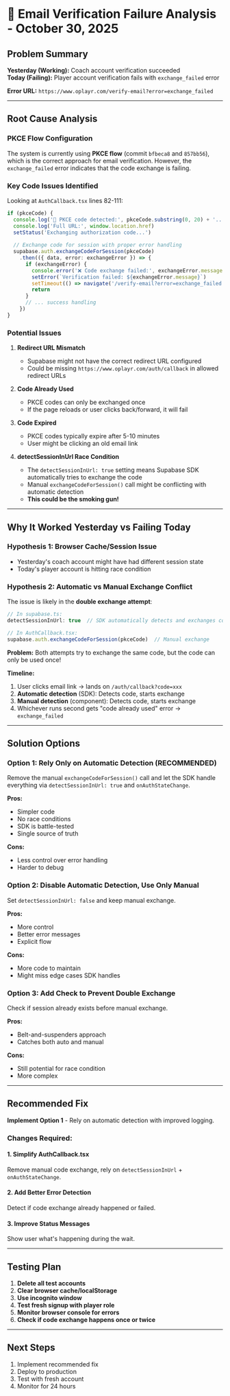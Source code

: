# 🔴 Email Verification Failure Analysis - October 30, 2025

## Problem Summary

**Yesterday (Working):** Coach account verification succeeded  
**Today (Failing):** Player account verification fails with `exchange_failed` error

**Error URL:** `https://www.oplayr.com/verify-email?error=exchange_failed`

---

## Root Cause Analysis

### PKCE Flow Configuration
The system is currently using **PKCE flow** (commit `bfbeca8` and `857bb56`), which is the correct approach for email verification. However, the `exchange_failed` error indicates that the code exchange is failing.

### Key Code Issues Identified

Looking at `AuthCallback.tsx` lines 82-111:

```typescript
if (pkceCode) {
  console.log('🔑 PKCE code detected:', pkceCode.substring(0, 20) + '...')
  console.log('Full URL:', window.location.href)
  setStatus('Exchanging authorization code...')
  
  // Exchange code for session with proper error handling
  supabase.auth.exchangeCodeForSession(pkceCode)
    .then(({ data, error: exchangeError }) => {
      if (exchangeError) {
        console.error('❌ Code exchange failed:', exchangeError.message, exchangeError)
        setError(`Verification failed: ${exchangeError.message}`)
        setTimeout(() => navigate('/verify-email?error=exchange_failed'), 3000)
        return
      }
      // ... success handling
    })
}
```

### Potential Issues

1. **Redirect URL Mismatch**
   - Supabase might not have the correct redirect URL configured
   - Could be missing `https://www.oplayr.com/auth/callback` in allowed redirect URLs

2. **Code Already Used**
   - PKCE codes can only be exchanged once
   - If the page reloads or user clicks back/forward, it will fail

3. **Code Expired**
   - PKCE codes typically expire after 5-10 minutes
   - User might be clicking an old email link

4. **detectSessionInUrl Race Condition**
   - The `detectSessionInUrl: true` setting means Supabase SDK automatically tries to exchange the code
   - Manual `exchangeCodeForSession()` call might be conflicting with automatic detection
   - **This could be the smoking gun!**

---

## Why It Worked Yesterday vs Failing Today

### Hypothesis 1: Browser Cache/Session Issue
- Yesterday's coach account might have had different session state
- Today's player account is hitting race condition

### Hypothesis 2: Automatic vs Manual Exchange Conflict
The issue is likely in the **double exchange attempt**:

```typescript
// In supabase.ts:
detectSessionInUrl: true  // SDK automatically detects and exchanges code

// In AuthCallback.tsx:
supabase.auth.exchangeCodeForSession(pkceCode)  // Manual exchange
```

**Problem:** Both attempts try to exchange the same code, but the code can only be used once!

**Timeline:**
1. User clicks email link → lands on `/auth/callback?code=xxx`
2. **Automatic detection** (SDK): Detects code, starts exchange
3. **Manual detection** (component): Detects code, starts exchange
4. Whichever runs second gets "code already used" error → `exchange_failed`

---

## Solution Options

### Option 1: Rely Only on Automatic Detection (RECOMMENDED)
Remove the manual `exchangeCodeForSession()` call and let the SDK handle everything via `detectSessionInUrl: true` and `onAuthStateChange`.

**Pros:**
- Simpler code
- No race conditions
- SDK is battle-tested
- Single source of truth

**Cons:**
- Less control over error handling
- Harder to debug

### Option 2: Disable Automatic Detection, Use Only Manual
Set `detectSessionInUrl: false` and keep manual exchange.

**Pros:**
- More control
- Better error messages
- Explicit flow

**Cons:**
- More code to maintain
- Might miss edge cases SDK handles

### Option 3: Add Check to Prevent Double Exchange
Check if session already exists before manual exchange.

**Pros:**
- Belt-and-suspenders approach
- Catches both auto and manual

**Cons:**
- Still potential for race condition
- More complex

---

## Recommended Fix

**Implement Option 1** - Rely on automatic detection with improved logging.

### Changes Required:

#### 1. Simplify AuthCallback.tsx
Remove manual code exchange, rely on `detectSessionInUrl` + `onAuthStateChange`.

#### 2. Add Better Error Detection
Detect if code exchange already happened or failed.

#### 3. Improve Status Messages
Show user what's happening during the wait.

---

## Testing Plan

1. **Delete all test accounts**
2. **Clear browser cache/localStorage**
3. **Use incognito window**
4. **Test fresh signup with player role**
5. **Monitor browser console for errors**
6. **Check if code exchange happens once or twice**

---

## Next Steps

1. Implement recommended fix
2. Deploy to production
3. Test with fresh account
4. Monitor for 24 hours

